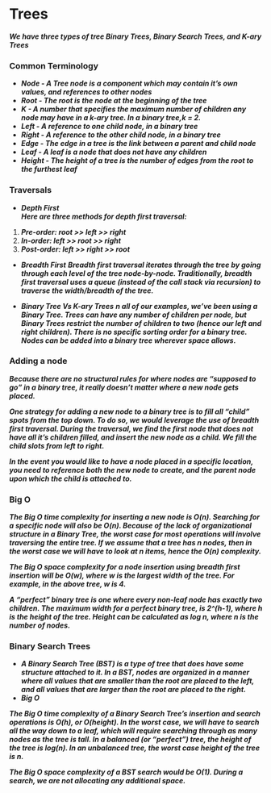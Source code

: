 # Trees
***We have three types of tree Binary Trees, Binary Search Trees, and K-ary Trees***

### Common Terminology
   - ***Node - A Tree node is a component which may contain it’s own values, and references to other nodes***
   - ***Root - The root is the node at the beginning of the tree***
   - ***K - A number that specifies the maximum number of children any node may have in a k-ary tree. In a binary tree,k = 2.***
   - ***Left - A reference to one child node, in a binary tree***
   - ***Right - A reference to the other child node, in a binary tree***
   - ***Edge - The edge in a tree is the link between a parent and child node***
   - ***Leaf - A leaf is a node that does not have any children***
   - ***Height - The height of a tree is the number of edges from the root to the furthest leaf***

### Traversals
- ***Depth First***<br>
 ***Here are three methods for depth first traversal:***
1. ***Pre-order: root >> left >> right***
2. ***In-order: left >> root >> right***
3. ***Post-order: left >> right >> root***

- ***Breadth First***
***Breadth first traversal iterates through the tree by going through each level of the tree node-by-node. Traditionally, breadth first traversal uses a queue (instead of the call stack via recursion) to traverse the width/breadth of the tree.***

- ***Binary Tree Vs K-ary Trees***
***n all of our examples, we’ve been using a Binary Tree. Trees can have any number of children per node, but Binary Trees restrict the number of children to two (hence our left and right children). There is no specific sorting order for a binary tree. Nodes can be added into a binary tree wherever space allows.***

### Adding a node

***Because there are no structural rules for where nodes are “supposed to go” in a binary tree, it really doesn’t matter where a new node gets placed.***

***One strategy for adding a new node to a binary tree is to fill all “child” spots from the top down. To do so, we would leverage the use of breadth first traversal. During the traversal, we find the first node that does not have all it’s children filled, and insert the new node as a child. We fill the child slots from left to right.***

***In the event you would like to have a node placed in a specific location, you need to reference both the new node to create, and the parent node upon which the child is attached to.***

### Big O

***The Big O time complexity for inserting a new node is O(n). Searching for a specific node will also be O(n). Because of the lack of organizational structure in a Binary Tree, the worst case for most operations will involve traversing the entire tree. If we assume that a tree has n nodes, then in the worst case we will have to look at n items, hence the O(n) complexity.***

***The Big O space complexity for a node insertion using breadth first insertion will be O(w), where w is the largest width of the tree. For example, in the above tree, w is 4.***

***A “perfect” binary tree is one where every non-leaf node has exactly two children. The maximum width for a perfect binary tree, is 2^(h-1), where h is the height of the tree. Height can be calculated as log n, where n is the number of nodes.***

### Binary Search Trees

 - ***A Binary Search Tree (BST) is a type of tree that does have some structure attached to it. In a BST, nodes are organized in a manner where all values that are smaller than the root are placed to the left, and all values that are larger than the root are placed to the right.***
 - ***Big O***<br>

***The Big O time complexity of a Binary Search Tree’s insertion and search operations is O(h), or O(height). In the worst case, we will have to search all the way down to a leaf, which will require searching through as many nodes as the tree is tall. In a balanced (or “perfect”) tree, the height of the tree is log(n). In an unbalanced tree, the worst case height of the tree is n.***

***The Big O space complexity of a BST search would be O(1). During a search, we are not allocating any additional space.***